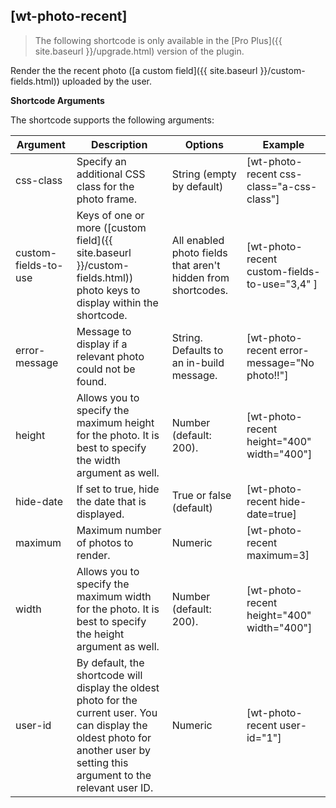 ## [wt-photo-recent]

> The following shortcode is only available in the [Pro Plus]({{ site.baseurl }}/upgrade.html) version of the plugin.

Render the the recent photo ([a custom field]({{ site.baseurl }}/custom-fields.html)) uploaded by the user.

**Shortcode Arguments**
 
The shortcode supports the following arguments:
 
| Argument | Description | Options | Example |
|--|--|--|--|
|css-class|	Specify an additional CSS class for the photo frame.|	String (empty by default)|	[wt-photo-recent css-class="a-css-class"]
|custom-fields-to-use|	Keys of one or more ([custom field]({{ site.baseurl }}/custom-fields.html)) photo keys to display within the shortcode.	|All enabled photo fields that aren't hidden from shortcodes.	|[wt-photo-recent custom-fields-to-use="3,4" ]
|error-message|	Message to display if a relevant photo could not be found.	|String. Defaults to an in-build message.|	[wt-photo-recent error-message="No photo!!"]
|height|	Allows you to specify the maximum height for the photo. It is best to specify the width argument as well.|	Number (default: 200).|	[wt-photo-recent height="400" width="400"]
|hide-date|	If set to true, hide the date that is displayed.|	True or false (default)	|[wt-photo-recent hide-date=true]|
|maximum|	Maximum number of photos to render.	|Numeric	|[wt-photo-recent maximum=3]
|width|	Allows you to specify the maximum width for the photo. It is best to specify the height argument as well.|	Number (default: 200).	|[wt-photo-recent height="400" width="400"]
|user-id|By default, the shortcode will display the oldest photo for the current user. You can display the oldest photo for another user by setting this argument to the relevant user ID.|Numeric| [wt-photo-recent user-id="1"]